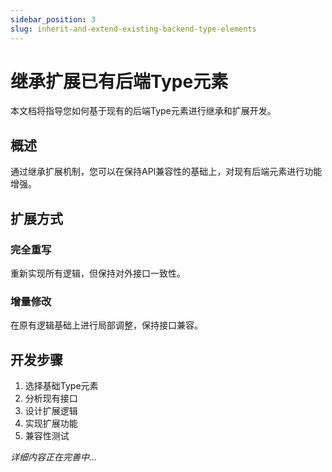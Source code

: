 ```yaml
---
sidebar_position: 3
slug: inherit-and-extend-existing-backend-type-elements
---
```


# 继承扩展已有后端Type元素
本文档将指导您如何基于现有的后端Type元素进行继承和扩展开发。

## 概述
通过继承扩展机制，您可以在保持API兼容性的基础上，对现有后端元素进行功能增强。

## 扩展方式
### 完全重写
重新实现所有逻辑，但保持对外接口一致性。

### 增量修改
在原有逻辑基础上进行局部调整，保持接口兼容。

## 开发步骤
1. 选择基础Type元素
2. 分析现有接口
3. 设计扩展逻辑
4. 实现扩展功能
5. 兼容性测试

*详细内容正在完善中...*